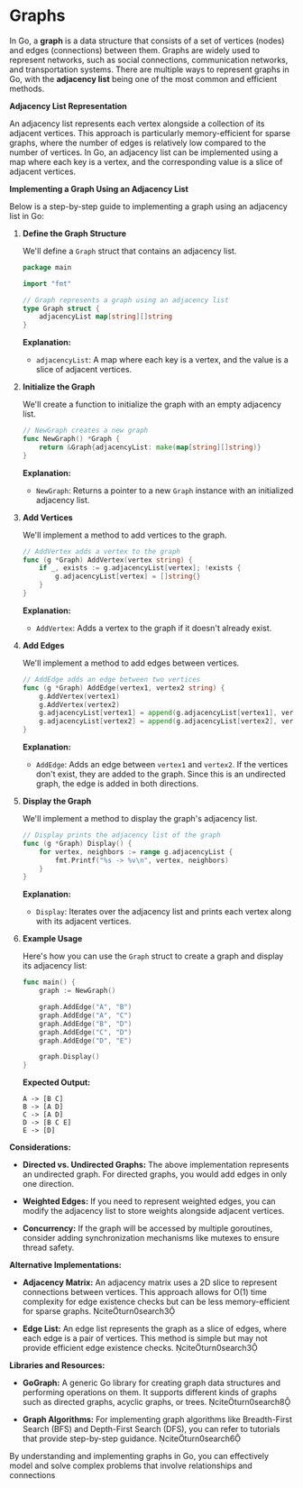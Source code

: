 # Graphs

In Go, a **graph** is a data structure that consists of a set of vertices (nodes) and edges (connections) between them. Graphs are widely used to represent networks, such as social connections, communication networks, and transportation systems. There are multiple ways to represent graphs in Go, with the **adjacency list** being one of the most common and efficient methods.

**Adjacency List Representation**

An adjacency list represents each vertex alongside a collection of its adjacent vertices. This approach is particularly memory-efficient for sparse graphs, where the number of edges is relatively low compared to the number of vertices. In Go, an adjacency list can be implemented using a map where each key is a vertex, and the corresponding value is a slice of adjacent vertices.

**Implementing a Graph Using an Adjacency List**

Below is a step-by-step guide to implementing a graph using an adjacency list in Go:

1. **Define the Graph Structure**

   We'll define a `Graph` struct that contains an adjacency list.

   ```go
   package main

   import "fmt"

   // Graph represents a graph using an adjacency list
   type Graph struct {
       adjacencyList map[string][]string
   }
   ```

   **Explanation:**

   - `adjacencyList`: A map where each key is a vertex, and the value is a slice of adjacent vertices.

2. **Initialize the Graph**

   We'll create a function to initialize the graph with an empty adjacency list.

   ```go
   // NewGraph creates a new graph
   func NewGraph() *Graph {
       return &Graph{adjacencyList: make(map[string][]string)}
   }
   ```

   **Explanation:**

   - `NewGraph`: Returns a pointer to a new `Graph` instance with an initialized adjacency list.

3. **Add Vertices**

   We'll implement a method to add vertices to the graph.

   ```go
   // AddVertex adds a vertex to the graph
   func (g *Graph) AddVertex(vertex string) {
       if _, exists := g.adjacencyList[vertex]; !exists {
           g.adjacencyList[vertex] = []string{}
       }
   }
   ```

   **Explanation:**

   - `AddVertex`: Adds a vertex to the graph if it doesn't already exist.

4. **Add Edges**

   We'll implement a method to add edges between vertices.

   ```go
   // AddEdge adds an edge between two vertices
   func (g *Graph) AddEdge(vertex1, vertex2 string) {
       g.AddVertex(vertex1)
       g.AddVertex(vertex2)
       g.adjacencyList[vertex1] = append(g.adjacencyList[vertex1], vertex2)
       g.adjacencyList[vertex2] = append(g.adjacencyList[vertex2], vertex1)
   }
   ```

   **Explanation:**

   - `AddEdge`: Adds an edge between `vertex1` and `vertex2`. If the vertices don't exist, they are added to the graph. Since this is an undirected graph, the edge is added in both directions.

5. **Display the Graph**

   We'll implement a method to display the graph's adjacency list.

   ```go
   // Display prints the adjacency list of the graph
   func (g *Graph) Display() {
       for vertex, neighbors := range g.adjacencyList {
           fmt.Printf("%s -> %v\n", vertex, neighbors)
       }
   }
   ```

   **Explanation:**

   - `Display`: Iterates over the adjacency list and prints each vertex along with its adjacent vertices.

6. **Example Usage**

   Here's how you can use the `Graph` struct to create a graph and display its adjacency list:

   ```go
   func main() {
       graph := NewGraph()

       graph.AddEdge("A", "B")
       graph.AddEdge("A", "C")
       graph.AddEdge("B", "D")
       graph.AddEdge("C", "D")
       graph.AddEdge("D", "E")

       graph.Display()
   }
   ```

   **Expected Output:**

   ```
   A -> [B C]
   B -> [A D]
   C -> [A D]
   D -> [B C E]
   E -> [D]
   ```

**Considerations:**

- **Directed vs. Undirected Graphs:** The above implementation represents an undirected graph. For directed graphs, you would add edges in only one direction.

- **Weighted Edges:** If you need to represent weighted edges, you can modify the adjacency list to store weights alongside adjacent vertices.

- **Concurrency:** If the graph will be accessed by multiple goroutines, consider adding synchronization mechanisms like mutexes to ensure thread safety.

**Alternative Implementations:**

- **Adjacency Matrix:** An adjacency matrix uses a 2D slice to represent connections between vertices. This approach allows for O(1) time complexity for edge existence checks but can be less memory-efficient for sparse graphs. citeturn0search3

- **Edge List:** An edge list represents the graph as a slice of edges, where each edge is a pair of vertices. This method is simple but may not provide efficient edge existence checks. citeturn0search3

**Libraries and Resources:**

- **GoGraph:** A generic Go library for creating graph data structures and performing operations on them. It supports different kinds of graphs such as directed graphs, acyclic graphs, or trees. citeturn0search8

- **Graph Algorithms:** For implementing graph algorithms like Breadth-First Search (BFS) and Depth-First Search (DFS), you can refer to tutorials that provide step-by-step guidance. citeturn0search6

By understanding and implementing graphs in Go, you can effectively model and solve complex problems that involve relationships and connections

